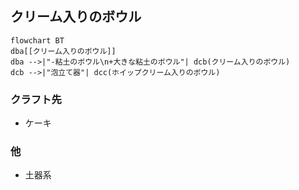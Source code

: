 ## クリーム入りのボウル
```mermaid
flowchart BT
dba[[クリーム入りのボウル]]
dba -->|"-粘土のボウル\n+大きな粘土のボウル"| dcb(クリーム入りのボウル)
dcb -->|"泡立て器"| dcc(ホイップクリーム入りのボウル)
```
### クラフト先
* ケーキ
### 他
* 土器系
